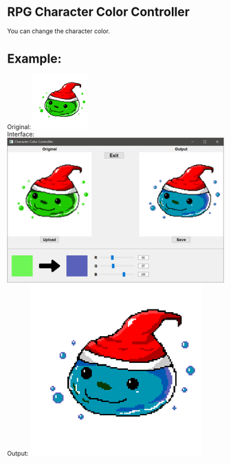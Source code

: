 # RPG Character Color Controller
You can change the character color.

# Example:
Original:
<img src="/pic/Slime.png" alt="Input Image"/>  
Interface:
<img src="/pic/Gui.png" alt="GUI"/>
Output:
<img src="/pic/Slime_output.png" alt="Output Image"/>
